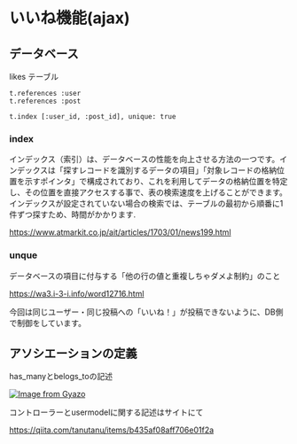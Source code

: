 # いいね機能(ajax)

## データベース

likes テーブル
```
t.references :user
t.references :post

t.index [:user_id, :post_id], unique: true
```

### index

インデックス（索引）は、データベースの性能を向上させる方法の一つです。インデックスは「探すレコードを識別するデータの項目」「対象レコードの格納位置を示すポインタ」で構成されており、これを利用してデータの格納位置を特定し、その位置を直接アクセスする事で、表の検索速度を上げることができます。インデックスが設定されていない場合の検索では、テーブルの最初から順番に1件ずつ探すため、時間がかかります.

https://www.atmarkit.co.jp/ait/articles/1703/01/news199.html

### unque
データベースの項目に付与する「他の行の値と重複しちゃダメよ制約」のこと

https://wa3.i-3-i.info/word12716.html


今回は同じユーザー・同じ投稿への「いいね！」が投稿できないように、DB側で制御をしています。


## アソシエーションの定義

has_manyとbelogs_toの記述

[![Image from Gyazo](https://i.gyazo.com/4a005745dd0b523fcbf61aa4bc4877e1.png)](https://gyazo.com/4a005745dd0b523fcbf61aa4bc4877e1)

コントローラーとusermodelに関する記述はサイトにて

https://qiita.com/tanutanu/items/b435af08aff706e01f2a
